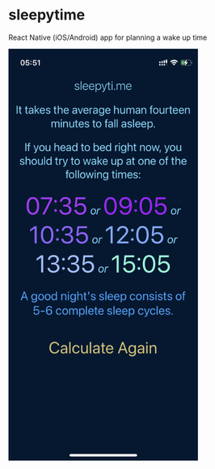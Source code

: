 # sleepytime
React Native (iOS/Android) app for planning a wake up time

<img src="https://raw.githubusercontent.com/bekazandukeli/sleepytime/main/example/preview.jpeg" align="left" height="812" width="375" >
